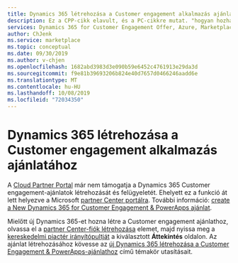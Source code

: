 ```yaml
---
title: Dynamics 365 létrehozása a Customer engagement alkalmazás ajánlatához | Azure piactér
description: Ez a CPP-cikk elavult, és a PC-cikkre mutat. "hogyan hozható létre új Dynamics 365 for Customer engagement Application-ajánlat a AppSource piactéren."
services: Dynamics 365 for Customer Engagement Offer, Azure, Marketplace, Cloud Partner Portal, AppSource
author: ChJenk
ms.service: marketplace
ms.topic: conceptual
ms.date: 09/30/2019
ms.author: v-chjen
ms.openlocfilehash: 1682abd3983d3e090b59e6452c4761913e29da3d
ms.sourcegitcommit: f9e81b39693206b824e40d7657d0466246aadd6e
ms.translationtype: MT
ms.contentlocale: hu-HU
ms.lasthandoff: 10/08/2019
ms.locfileid: "72034350"
---
```

# <a name="create-a-dynamics-365-for-customer-engagement-application-offer"></a>Dynamics 365 létrehozása a Customer engagement alkalmazás ajánlatához

A [Cloud Partner Portal](https://cloudpartner.azure.com/) már nem támogatja a Dynamics 365 Customer engagement-ajánlatok létrehozását és felügyeletét. Ehelyett ez a funkció át lett helyezve a Microsoft [partner Center portálra](https://partner.microsoft.com/). További információ: [create a New Dynamics 365 for Customer Engagement & PowerApps ajánlat](https://docs.microsoft.com/azure/marketplace/partner-center-portal/create-new-customer-engagement-offer).

Mielőtt új Dynamics 365-et hozna létre a Customer engagement ajánlathoz, olvassa el a [partner Center-fiók létrehozása](https://docs.microsoft.com/azure/marketplace/partner-center-portal/create-account) elemet, majd nyissa meg a [kereskedelmi piactér irányítópultját](https://partner.microsoft.com/dashboard/directory) a kiválasztott **Áttekintés** oldalon. Az ajánlat létrehozásához kövesse az [új Dynamics 365 létrehozása a Customer Engagement & PowerApps-ajánlathoz](https://docs.microsoft.com/azure/marketplace/partner-center-portal/create-new-customer-engagement-offer) című témakör utasításait.
